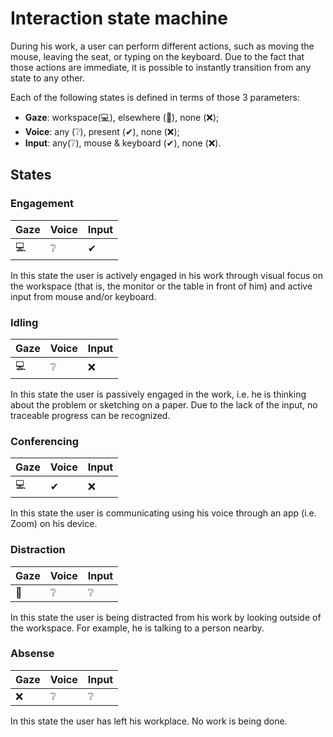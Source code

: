 # Interaction state machine

During his work, a user can perform different actions, such as moving the mouse, leaving the seat, or typing on the keyboard. Due to the fact that those actions are immediate, it is possible to instantly transition from any state to any other.

Each of the following states is defined in terms of those 3 parameters:

- **Gaze**: workspace(💻), elsewhere (🌲), none (❌);
- **Voice**: any (❔), present (✔), none (❌);
- **Input**: any(❔), mouse & keyboard (✔), none (❌).

## States

### Engagement

| Gaze | Voice | Input |
| ---- | ----- | ----- |
| 💻   | ❔    | ✔     |

In this state the user is actively engaged in his work through visual focus on the workspace (that is, the monitor or the table in front of him) and active input from mouse and/or keyboard.

### Idling

| Gaze | Voice | Input |
| ---- | ----- | ----- |
| 💻   | ❔    | ❌    |

In this state the user is passively engaged in the work, i.e. he is thinking about the problem or sketching on a paper. Due to the lack of the input, no traceable progress can be recognized.

### Conferencing

| Gaze | Voice | Input |
| ---- | ----- | ----- |
| 💻   | ✔     | ❌    |

In this state the user is communicating using his voice through an app (i.e. Zoom) on his device.

### Distraction

| Gaze | Voice | Input |
| ---- | ----- | ----- |
| 🌲   | ❔    | ❔    |

In this state the user is being distracted from his work by looking outside of the workspace. For example, he is talking to a person nearby.

### Absense

| Gaze | Voice | Input |
| ---- | ----- | ----- |
| ❌   | ❔    | ❔    |

In this state the user has left his workplace. No work is being done.
